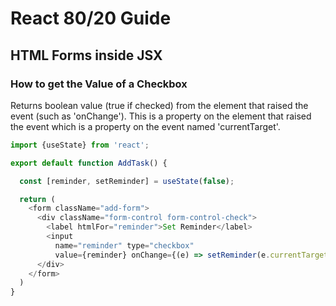 # React 80/20 Guide

## HTML Forms inside JSX

### How to get the Value of a Checkbox

Returns boolean value (true if checked) from the element that raised the event (such as 'onChange').
This is a property on the element that raised the event which is a property on the event named 'currentTarget'.

```javascript
import {useState} from 'react';

export default function AddTask() {

  const [reminder, setReminder] = useState(false);

  return (
    <form className="add-form">
      <div className="form-control form-control-check">
        <label htmlFor="reminder">Set Reminder</label>
        <input 
          name="reminder" type="checkbox" 
          value={reminder} onChange={(e) => setReminder(e.currentTarget.checked)}/>
      </div>
    </form>
  )
}
```

